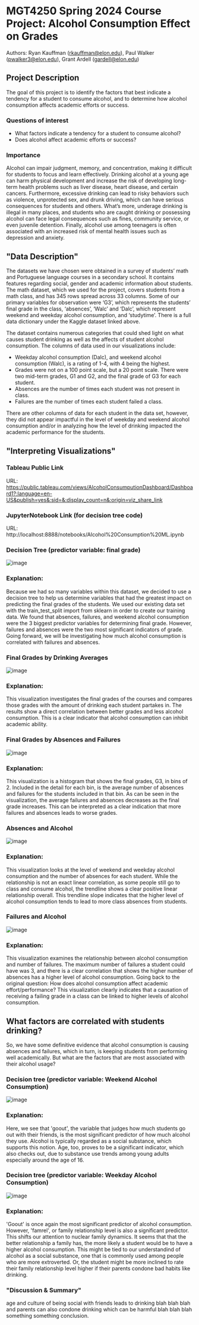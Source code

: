 # MGT4250 Spring 2024 Course Project: Alcohol Consumption Effect on Grades
Authors: Ryan Kauffman (rkauffman@elon.edu), Paul Walker (pwalker3@elon.edu), Grant Ardell (gardell@elon.edu)

## Project Description
The goal of this project is to identify the factors that best indicate a tendency for a student to consume alcohol, and to determine how alcohol consumption affects academic efforts or success.
### Questions of interest
- What factors indicate a tendency for a student to consume alcohol?
- Does alcohol affect academic efforts or success?
  
### Importance

Alcohol can impair judgment, memory, and concentration, making it difficult for students to focus and learn effectively. Drinking alcohol at a young age can harm physical development and increase the risk of developing long-term health problems such as liver disease, heart disease, and certain cancers. Furthermore, excessive drinking can lead to risky behaviors such as violence, unprotected sex, and drunk driving, which can have serious consequences for students and others. What’s more, underage drinking is illegal in many places, and students who are caught drinking or possessing alcohol can face legal consequences such as fines, community service, or even juvenile detention. Finally, alcohol use among teenagers is often associated with an increased risk of mental health issues such as depression and anxiety.

## "Data Description"
The datasets we have chosen were obtained in a survey of students’ math and Portuguese language courses in a secondary school. It contains features regarding social, gender and academic information about students. The math dataset, which we used for the project, covers students from a math class, and has 345 rows spread across 33 columns. Some of our primary variables for observation were ‘G3’, which represents the students’ final grade in the class, ‘absences’, ‘Walc’ and ‘Dalc’, which represent weekend and weekday alcohol consumption, and ‘studytime’. There is a full data dictionary under the Kaggle dataset linked above.

The dataset contains numerous categories that could shed light on what causes student drinking as well as the affects of student alcohol consumption. The columns of data used in our visualizations include:

- Weekday alcohol consumption (Dalc), and weekend alcohol consumption (Walc), is a rating of 1-4, with 4 being the highest.
- Grades were not on a 100 point scale, but a 20 point scale. There were two mid-term grades, G1 and G2, and the final grade of G3 for each student.
- Absences are the number of times each student was not present in class.
- Failures are the number of times each student failed a class.

There are other columns of data for each student in the data set, however, they did not appear impactful in the level of weekday and weekend alcohol consumption and/or in analyzing how the level of drinking impacted the academic performance for the students.

## "Interpreting Visualizations"
### Tableau Public Link
URL: https://public.tableau.com/views/AlcoholConsumputionDashboard/Dashboard1?:language=en-US&publish=yes&:sid=&:display_count=n&:origin=viz_share_link

### JupyterNotebook Link (for decision tree code)
URL: http://localhost:8888/notebooks/Alcohol%20Consumption%20ML.ipynb

### Decision Tree (predictor variable: final grade)
![image](https://github.com/rkauffman01/mgt4250spring2024/assets/168774318/7921f8a1-77e6-49a1-b70e-50ec34b7f79f)
### Explanation: 

Because we had so many variables within this dataset, we decided to use a decision tree to help us determine variables that had the greatest impact on predicting the final grades of the students. We used our existing data set with the train_test_split import from sklearn in order to create our training data. We found that absences, failures, and weekend alcohol consumption were the 3 biggest predictor variables for determining final grade. However, failures and absences were the two most significant indicators of grade. Going forward, we will be investigating how much alcohol consumption is correlated with failures and absences. 

### Final Grades by Drinking Averages
![image](https://github.com/rkauffman01/mgt4250spring2024/assets/168774318/072e4f59-be7e-44cb-9d40-c811c94e5671)
### Explanation: 
This visualization investigates the final grades of the courses and compares those grades with the amount of drinking each student partakes in. The results show a direct correlation between better grades and less alcohol consumption. This is a clear indicator that alcohol consumption can inhibit academic ability.

### Final Grades by Absences and Failures
![image](https://github.com/rkauffman01/mgt4250spring2024/assets/168774318/5b516f98-8b0c-42e6-a355-60264cd66755)
### Explanation:
This visualization is a histogram that shows the final grades, G3, in bins of 2. Included in the detail for each bin, is the average number of absences and failures for the students included in that bin. As can be seen in the visualization, the average failures and absences decreases as the final grade increases. This can be interpreted as a clear indication that more failures and absences leads to worse grades.

### Absences and Alcohol
![image](https://github.com/rkauffman01/mgt4250spring2024/assets/168774318/8371a498-2583-4e70-a55e-e0e79a80c493)
### Explanation:
This visualization looks at the level of weekend and weekday alcohol consumption and the number of absences for each student. While the relationship is not an exact linear correlation, as some people still go to class and consume alcohol, the trendline shows a clear positive linear relationship overall. This trendline slope indicates that the higher level of alcohol consumption tends to lead to more class absences from students.

### Failures and Alcohol
![image](https://github.com/rkauffman01/mgt4250spring2024/assets/168774318/c89b8ffa-dc05-4b11-a210-7f9c510c5d5e)
### Explanation:
This visualization examines the relationship between alcohol consumption and number of failures. The maximum number of failures a student could have was 3, and there is a clear correlation that shows the higher number of absences has a higher level of alcohol consumption. Going back to the original question: How does alcohol consumption affect academic effort/performance? This visualization clearly indicates that a causation of receiving a failing grade in a class can be linked to higher levels of alcohol consumption. 

## What factors are correlated with students drinking?
So, we have some definitive evidence that alcohol consumption is causing absences and failures, which in turn, is keeping students from performing well academically. But what are the factors that are most associated with their alcohol usage?
### Decision tree (predictor variable: Weekend Alcohol Consumption)

![image](https://github.com/rkauffman01/mgt4250spring2024/assets/168774318/ddded9c0-c996-4773-971c-532635d0bc8a)

### Explanation:
Here, we see that 'goout', the variable that judges how much students go out with their friends, is the most significant predictor of how much alcohol they use. Alcohol is typically regarded as a social substance, which supports this notion. 
Age, too, proves to be a significant indicator, which also checks out, due to substance use trends among young adults especially around the age of 16.

### Decision tree (predictor variable: Weekday Alcohol Consumption)

![image](https://github.com/rkauffman01/mgt4250spring2024/assets/168774318/6e11d60b-49b7-4db8-9f67-b991710e02b4)

### Explanation:
'Goout' is once again the most significant predictor of alcohol consumption. However, 'famrel', or family relationship level is also a significant predictor. This shifts our attention to nuclear family dynamics. It seems that that the better relationship a family has, the more likely a student would be to have a higher alcohol consumption. This might be tied to our understandind of alcohol as a social substance, one that is commonly used among people who are more extroverted. Or, the student might be more inclined to rate their family relationship level higher if their parents condone bad habits like drinking. 


### "Discussion & Summary"
age and culture of being social with friends leads to drinking blah blah blah and parents can also condone drinking which can be harmful blah blah blah
something something conclusion.
